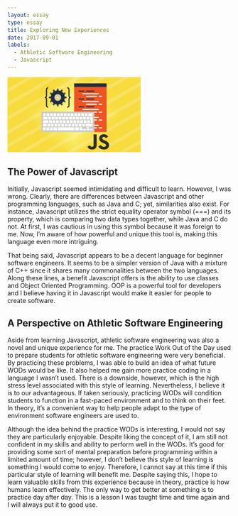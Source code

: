 ```yaml
---
layout: essay
type: essay
title: Exploring New Experiences
date: 2017-09-01
labels:
  - Athletic Software Engineering
  - Javascript
---
```


<img class="ui medium left circular floated rounded image" width="300" src="../images/javascript.jpg">

## The Power of Javascript

Initially, Javascript seemed intimidating and difficult to learn. However, I was wrong. 
Clearly, there are differences between Javascript and other programming languages, such 
as Java and C; yet, similarities also exist. For instance, Javascript utilizes the strict
equality operator symbol (===) and its property, which is comparing two data types 
together, while Java and C do not. At first, I was cautious in using this symbol because 
it was foreign to me. Now, I’m aware of how powerful and unique this tool is, making this
language even more intriguing. 

That being said, Javascript appears to be a decent language for beginner software engineers.
It seems to be a simpler version of Java with a mixture of C++ since it shares many 
commonalities between the two languages. Along these lines, a benefit Javascript offers 
is the ability to use classes and Object Oriented Programming. OOP is a powerful tool 
for developers and I believe having it in Javascript would make it easier for people to 
create software.  

## A Perspective on Athletic Software Engineering 

Aside from learning Javascript, athletic software engineering was also a novel and unique 
experience for me. The practice Work Out of the Day used to prepare students for athletic 
software engineering were very beneficial. By practicing these problems, I was able to 
build an idea of what future WODs would be like. It also helped me gain more practice 
coding in a language I wasn’t used. There is a downside, however, which is the high stress 
level associated with this style of learning. Nevertheless, I believe it is to our 
advantageous. If taken seriously, practicing WODs will condition students to function 
in a fast-paced environment and to think on their feet. In theory, it’s a convenient 
way to help people adapt to the type of environment software engineers are used to.  

Although the idea behind the practice WODs is interesting, I would not say they are 
particularly enjoyable. Despite liking the concept of it, I am still not confident 
in my skills and ability to perform well in the WODs. It’s good for providing some 
sort of mental preparation before programming within a limited amount of time; 
however, I don’t believe this style of learning is something I would come to enjoy. 
Therefore, I cannot say at this time if this particular style of learning will benefit
me. Despite saying this, I hope to learn valuable skills from this experience because 
in theory, practice is how humans learn effectively. The only way to get better at 
something is to practice day after day. This is a lesson I was taught time and 
time again and I will always put it to good use.    

